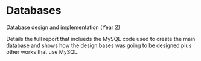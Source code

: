 # Databases
Database design and implementation (Year 2)

Details the full report that inclueds the MySQL code used to create the main database and shows how the design bases was going to be designed plus other works that use MySQL.

